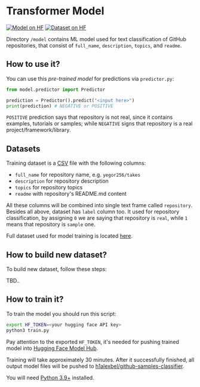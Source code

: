 # Transformer Model

[![Model on HF](https://huggingface.co/datasets/huggingface/badges/resolve/main/model-on-hf-sm.svg)](https://huggingface.co/h1alexbel/github-samples-classifier)
[![Dataset on HF](https://huggingface.co/datasets/huggingface/badges/resolve/main/dataset-on-hf-sm.svg)](https://huggingface.co/datasets/h1alexbel/github-samples)

Directory `/model` contains ML model used for text classification
of GitHub repositories, that consist of `full_name`, `description`, `topics`,
and `readme`.

## How to use it?

You can use this _pre-trained model_ for predictions via `predictor.py`:

```python
from model.predictor import Predictor

prediction = Predictor().predict("<input here>")
print(prediction) # NEGATIVE or POSITIVE
```

`POSITIVE` prediction says that repository is not real, since it contains
examples, tutorials or samples; while `NEGATIVE` signs that repository
is a real project/framework/library.

## Datasets

Training dataset is a [CSV] file with the following columns:

* `full_name` for repository name, e.g. `yegor256/takes`
* `description` for repository description
* `topics` for repository topics
* `readme` with repository's README.md content

All these columns will be combined into single text frame called `repository`.
Besides all above, dataset has `label` column too.
It used for repository classification, by assigning `0` we are saying that repository
is `real`, while `1` means that repository is `sample` one.

Full dataset used for model training is located [here](https://huggingface.co/datasets/h1alexbel/github-samples).

## How to build new dataset?

To build new dataset, follow these steps:

TBD..

## How to train it?

To train the model you should run this script:

```bash
export HF_TOKEN=<your hugging face API key>
python3 train.py
```

Pay attention to the exported `HF_TOKEN`, it's needed for pushing trained model into
[Hugging Face Model Hub](https://huggingface.co/docs/diffusers/en/using-diffusers/push_to_hub).

Training will take approximately 30 minutes. After it successfully finished,
all output model files will be pushed to [h1alexbel/github-samples-classifier](https://huggingface.co/h1alexbel/github-samples-classifier).

You will need [Python 3.9+] installed.

[CSV]: https://en.wikipedia.org/wiki/Comma-separated_values
[Python 3.9+]: https://www.python.org/downloads/release/python-390
